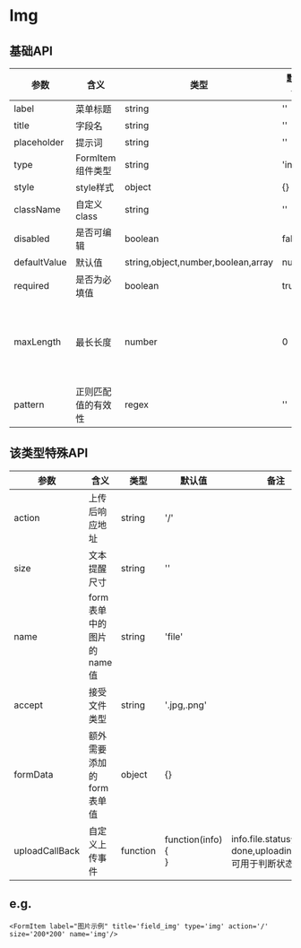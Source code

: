 # Img

## 基础API
| 参数 | 含义 | 类型 | 默认值 | 备注 |
| --------- | --------- | --------- | --------- | --------- |
|label|菜单标题|string|''||
|title|字段名|string|''||
|placeholder|提示词|string|''||
|type|FormItem组件类型|string|'input'||
|style|style样式|object|{}||
|className|自定义class|string|''||
|disabled|是否可编辑|boolean|false||
|defaultValue|默认值|string,object,number,boolean,array|null||
|required|是否为必填值|boolean|true||
|maxLength|最长长度|number|0|0为不做限制|
|pattern|正则匹配值的有效性|regex|''||

## 该类型特殊API
| 参数 | 含义 | 类型 | 默认值 | 备注 |
| --------- | --------- | --------- | --------- | --------- |
|action|上传后响应地址|string|'/'||
|size|文本提醒尺寸|string|''||
|name|form 表单中的图片的 name 值|string|'file'||
|accept|接受文件类型|string|'.jpg,.png'||
|formData|额外需要添加的 form 表单值|object|{}||
|uploadCallBack|自定义上传事件|function|function(info){<br/>}|info.file.status分为<br/>done,uploading,error<br/>可用于判断状态|

## e.g.
```         
<FormItem label="图片示例" title='field_img' type='img' action='/' size='200*200' name='img'/>
```
